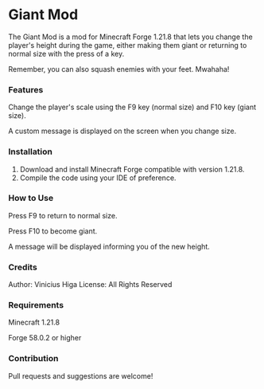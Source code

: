 # Giant Mod

The Giant Mod is a mod for Minecraft Forge 1.21.8 that lets you change the player's height during the game, either making them giant or returning to normal size with the press of a key.

Remember, you can also squash enemies with your feet. Mwahaha!

### Features

Change the player's scale using the F9 key (normal size) and F10 key (giant size).

A custom message is displayed on the screen when you change size.

### Installation

1. Download and install Minecraft Forge compatible with version 1.21.8.
2. Compile the code using your IDE of preference.

### How to Use

Press F9 to return to normal size.

Press F10 to become giant.

A message will be displayed informing you of the new height.

### Credits

Author: Vinicius Higa
License: All Rights Reserved

### Requirements

Minecraft 1.21.8

Forge 58.0.2 or higher

### Contribution

Pull requests and suggestions are welcome!
